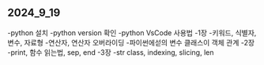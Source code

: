 ## 2024_9_19
-python 설치
-python version 확인
-python VsCode 사용법
-1장
    -키워드, 식별자, 변수, 자료형
    -연산자, 연산자 오버라이딩
    -파이썬에섣의 변수 클래스이 객체 관계
-2장
    -print, 함수 읽는법, sep, end
-3장
    -str class, indexing, slicing, len


